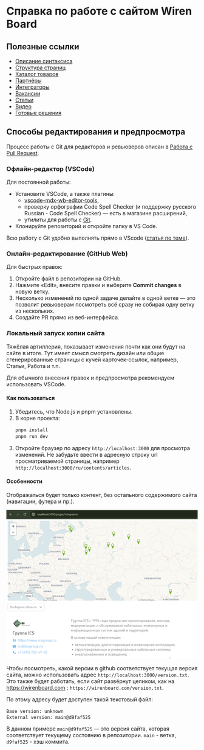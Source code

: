 # Справка по работе с сайтом Wiren Board

## Полезные ссылки

- [Описание синтаксиса](/doc/syntax.md)
- [Структура страниц](/doc/page.md)
- [Каталог товаров](/doc/catalog.md)
- [Партнёры](/doc/partners.md)
- [Интеграторы](/doc/integrators.md)
- [Вакансии](/doc/jobs.md)
- [Статьи](/doc/articles.md)
- [Видео](/doc/video.md)
- [Готовые решения](/doc/solutions.md)

## Способы редактирования и предпросмотра

Процесс работы с Git для редакторов и ревьюверов описан в [Работа с Pull Request](doc/git.md).

### Офлайн-редактор (VSCode)

Для постоянной работы:

- Установите VSCode, а также плагины:
  - [vscode-mdx-wb-editor-tools](https://github.com/wirenboard/vscode-mdx-wb-editor-tools),
  - проверку орфографии Code Spell Checker (и поддержку русского Russian - Code Spell Checker) — есть в магазине расширений,
  - утилиты для работы с [Git](https://git-scm.com/).
- Клонируйте репозиторий и откройте папку в VS Code.

Всю работу с Git удобно выполнять прямо в VScode ([статья по теме](https://htmlacademy.ru/blog/git/git-in-vscode)).

### Онлайн-редактирование (GitHub Web)

Для быстрых правок:

1. Откройте файл в репозитории на GitHub.
2. Нажмите «Edit», внесите правки и выберите **Commit changes** в новую ветку.
3. Несколько изменений по одной задаче делайте в одной ветке — это позволит ревьюверам посмотреть всё сразу не собирая одну ветку из нескольких.
4. Создайте PR прямо из веб-интерфейса.

### Локальный запуск копии сайта

Тяжёлая артиллерия, показывает изменения почти как они будут на сайте в итоге. Тут имеет смысл смотреть дизайн или общие сгенерированные страницы с кучей карточек-ссылок, например, Статьи, Работа и т.п.

Для обычного внесения правок и предпросмотра рекомендуем использовать VSCode.

#### Как пользоваться

1. Убедитесь, что Node.js и pnpm установлены.
2. В корне проекта:
   ```bash
   pnpm install
   pnpm run dev
   ```
3. Откройте браузер по адресу `http://localhost:3000` для просмотра изменений. Не забудьте ввести в адресную строку url просматриваемой страницы, например `http://localhost:3000/ru/contents/articles`.

#### Особенности

Отображаться будет только контент, без остального содержимого сайта (навигации, футера и пр.).

![Пример страницы](doc/example.png)

Чтобы посмотреть, какой версии в github соответствует текущая версия сайта, можно использовать адрес `http://localhost:3000/version.txt`.
Это также будет работать, если сайт развёрнут целиком, как на https://wirenboard.com : `https://wirenboard.com/version.txt`.

По этому адресу будет доступен такой текстовый файл:

```
Base version: unknown
External version: main@d9faf525
```

В данном примере `main@d9faf525` — это версия сайта, которая соответствует текущему состоянию в репозитории. `main` - ветка, `d9faf525` - хэш коммита.
